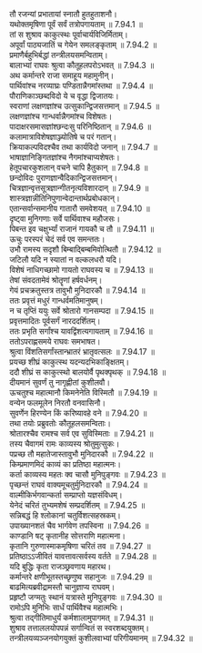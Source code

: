

  
तौ रजन्यां प्रभातायां स्नातौ हुतहुताशनौ।  
यथोक्तमृषिणा पूर्वं सर्वं तत्रोपगायताम् ॥ 7.94.1 ॥   
तां स शुश्राव काकुत्स्थः पूर्वाचार्यविजिर्मिताम्।  
अपूर्वां पाठ्यजातिं च गेयेन समलङ्कृताम् ॥ 7.94.2 ॥   
प्रमाणैर्बहुभिर्बद्धां तन्त्रीलयसमन्विताम्।  
बालाभ्यां राघवः श्रुत्वा कौतूहलपरोऽभवत् ॥ 7.94.3 ॥   
अथ कर्मान्तरे राजा समाहूय महामुनीन्।  
पार्थिवांश्च नरव्याघ्रः पण्डितान्नैगमांस्तथा ॥ 7.94.4 ॥   
पौराणिकाञ्छब्दविदो ये च वृद्धा द्विजातयः।  
स्वराणां लक्षणज्ञांश्च उत्सुकान्द्विजसत्तमान् ॥ 7.94.5 ॥   
लक्षणज्ञांश्च गान्धर्वान्नैगमांश्च विशेषतः।  
पादाक्षरसमासज्ञांश्छन्दःसु परिनिष्ठितान् ॥ 7.94.6 ॥   
कलामात्राविशेषज्ञाञ्ज्योतिषे च परं गतान्।  
क्रियाकल्पविदश्चैव तथा कार्यविदो जनान् ॥ 7.94.7 ॥   
भाषाज्ञानिङ्गितज्ञांश्च नैगमांश्चाप्यशेषतः।  
हेतूपचारकुशलान् वचने चापि हैतुकान् ॥ 7.94.8 ॥   
छन्दोविदः पुराणज्ञान्वैदिकान्द्विजसत्तमान्।  
चित्रज्ञान्वृत्तसूत्रज्ञान्गीतनृत्यविशारदान् ॥ 7.94.9 ॥   
शास्त्रज्ञान्नीतिनिपुणान्वेदान्तार्थप्रबोधकान्।  
एतान्सर्वान्समानीय गातारौ समवेशयत् ॥ 7.94.10 ॥   
दृष्ट्वा मुनिगणाः सर्वे पार्थिवाश्च महौजसः।  
पिबन्त इव चक्षुर्भ्यां राजानं गायकौ च तौ ॥ 7.94.11 ॥   
ऊचुः परस्परं चेदं सर्व एव समन्ततः।  
उभौ रामस्य सदृशौ बिम्बाद्बिम्बमिवोत्थितौ ॥ 7.94.12 ॥   
जटिलौ यदि न स्यातां न वल्कलधरौ यदि।  
विशेषं नाधिगच्छामो गायतो राघवस्य च ॥ 7.94.13 ॥   
तेषां संवदतामेवं श्रोतॄणां हर्षवर्धनम्।  
गेयं प्रचक्रतुस्तत्र तावुभौ मुनिदारकौ ॥ 7.94.14 ॥   
ततः प्रवृत्तं मधुरं गान्धर्वमतिमानुषम्।  
न च तृप्तिं ययुः सर्वे श्रोतारो गानसम्पदा ॥ 7.94.15 ॥   
प्रवृत्तमादितः पूर्वसर्गं नारददर्शितम्।  
ततः प्रभृति सर्गांश्च यावद्विंशत्यगायताम् ॥ 7.94.16 ॥   
ततोऽपराह्णसमये राघवः समभाषत।  
श्रुत्वा विंशतिसर्गांस्तान्भ्रातरं भ्रातृवत्सलः ॥ 7.94.17 ॥   
प्रयच्छ शीघ्रं काकुत्स्थ यदन्यदभिकाङ्क्षितम्।  
ददौ शीघ्रं स काकुत्स्थो बालयोर्वै पृथक्पृथक् ॥ 7.94.18 ॥   
दीयमानं सुवर्णं तु नागृह्णीतां कुशीलवौ।  
ऊचतुश्च महात्मानौ किमनेनेति विस्मितौ ॥ 7.94.19 ॥   
वन्येन फलमूलेन निरतौ वनवासिनौ।  
सुवर्णेन हिरण्येन किं करिष्यावहे वने ॥ 7.94.20 ॥   
तथा तयोः प्रब्रुवतोः कौतूहलसमन्विताः।  
श्रोतारश्चैव रामश्च सर्व एव सुविस्मिताः ॥ 7.94.21 ॥   
तस्य चैवागमं रामः काव्यस्य श्रोतुमुत्सुकः।  
पप्रच्छ तौ महातेजास्तावुभौ मुनिदारकौ ॥ 7.94.22 ॥   
किम्प्रमाणमिदं काव्यं का प्रतिष्ठा महात्मनः।  
कर्ता काव्यस्य महतः क्व चासौ मुनिपुङ्गवः ॥ 7.94.23 ॥   
पृच्छन्तं राघवं वाक्यमूचतुर्मुनिदारकौ ॥ 7.94.24 ॥   
वाल्मीकिर्भगवान्कर्ता सम्प्राप्तो यज्ञसंविधम्।  
येनेदं चरितं तुभ्यमशेषं सम्प्रदर्शितम् ॥ 7.94.25 ॥   
सन्निबद्धं हि श्लोकानां चतुर्विशत्सहस्रकम्।  
उपाख्यानशतं चैव भार्गवेण तपस्विना ॥ 7.94.26 ॥   
काण्डानि षट् कृतानीह सोत्तराणि महात्मना।  
कृतानि गुरुणास्माकमृषिणा चरितं तव ॥ 7.94.27 ॥   
प्रतिष्ठाऽऽजीवितं यावत्तावत्सर्वस्य वर्तते ॥ 7.94.28 ॥   
यदि बुद्धिः कृता राजञ्छ्रवणाय महारथ।  
कर्मान्तरे क्षणीभूतस्तच्छृणुष्व सहानुजः ॥ 7.94.29 ॥   
बाढमित्यब्रवीद्रामस्तौ चानुज्ञाप्य राघवम्।  
प्रहृष्टौ जग्मतुः स्थानं यत्रास्ते मुनिपुङ्गवः ॥ 7.94.30 ॥   
रामोऽपि मुनिभिः सार्धं पार्थिवैश्च महात्मभिः।  
श्रुत्वा तद्गीतिमाधुर्यं कर्मशालामुपागमत् ॥ 7.94.31 ॥   
शुश्राव तत्ताललयोपपन्नं सर्गान्वितं स स्वरशब्दयुक्तम्।  
तन्त्रीलयव्यञ्जनयोगयुक्तं कुशीलवाभ्यां परिगीयमानम् ॥ 7.94.32 ॥   

